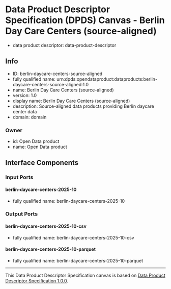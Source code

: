 
# Data Product Descriptor Specification (DPDS) Canvas - Berlin Day Care Centers (source-aligned)

* data product descriptor: data-product-descriptor

## Info

* ID: berlin-daycare-centers-source-aligned
* fully qualified name: urn:dpds:opendataproduct:dataproducts:berlin-daycare-centers-source-aligned:1.0
* name: Berlin Day Care Centers (source-aligned)
* version: 1.0
* display name: Berlin Day Care Centers (source-aligned)
* description: Source-aligned data products providing Berlin daycare center data
* domain: domain
### Owner

* id: Open Data product
* name: Open Data product

## Interface Components

### Input Ports
#### berlin-daycare-centers-2025-10
* fully qualified name: berlin-daycare-centers-2025-10

### Output Ports
#### berlin-daycare-centers-2025-10-csv
* fully qualified name: berlin-daycare-centers-2025-10-csv
#### berlin-daycare-centers-2025-10-parquet
* fully qualified name: berlin-daycare-centers-2025-10-parquet


---
This Data Product Descriptor Specification canvas is based on [Data Product Descriptor Specification 1.0.0](https://dpds.opendatamesh.org/specifications/dpds/1.0.0/).